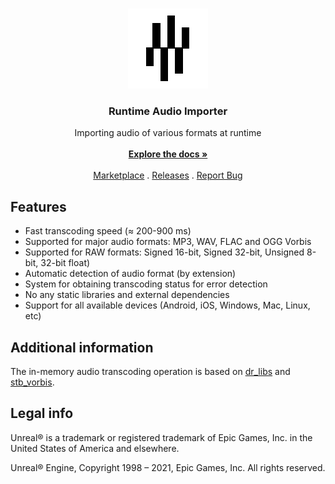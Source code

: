 <br/>
<p align="center">
  <a href="https://github.com/gtreshchev/runtimeaudioimporter">
    <img src="Resources/Icon128.png" alt="Logo" width="128" height="128">
  </a>

  <h3 align="center">Runtime Audio Importer</h3>

  <p align="center">
    Importing audio of various formats at runtime
    <br/>
    <br/>
    <a href="https://unreal.blog/runtime-audio-importer"><strong>Explore the docs »</strong></a>
    <br/>
    <br/>
    <a href="https://unrealengine.com/marketplace/product/runtime-audio-importer">Marketplace</a>
    .
    <a href="https://github.com/gtreshchev/runtimeaudioimporter/releases">Releases</a>
    .
    <a href="https://github.com/gtreshchev/runtimeaudioimporter/issues">Report Bug</a>
  </p>
</p>

## Features
- Fast transcoding speed (≈ 200-900 ms)
- Supported for major audio formats: MP3, WAV, FLAC and OGG Vorbis
- Supported for RAW formats: Signed 16-bit, Signed 32-bit, Unsigned 8-bit, 32-bit float)
- Automatic detection of audio format (by extension)
- System for obtaining transcoding status for error detection
- No any static libraries and external dependencies
- Support for all available devices (Android, iOS, Windows, Mac, Linux, etc)

## Additional information
The in-memory audio transcoding operation is based on [dr_libs](https://github.com/mackron/dr_libs) and [stb_vorbis](https://github.com/nothings/stb/blob/master/stb_vorbis.c).

## Legal info

Unreal® is a trademark or registered trademark of Epic Games, Inc. in the United States of America and elsewhere.

Unreal® Engine, Copyright 1998 – 2021, Epic Games, Inc. All rights reserved.

